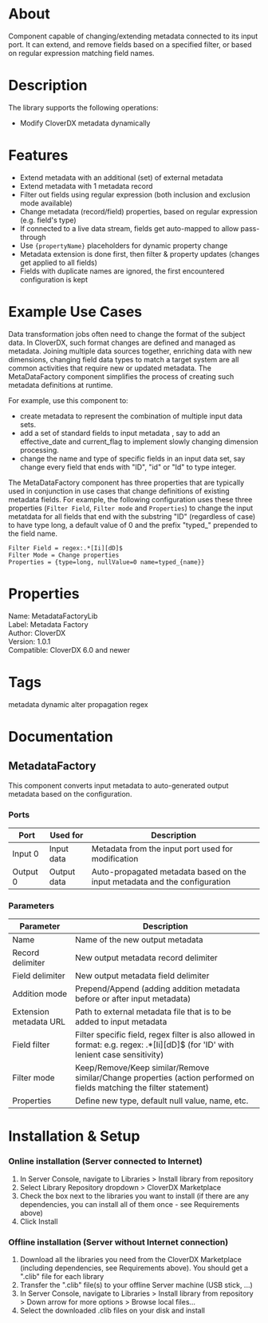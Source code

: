 # <span class='tabLabel'>About</span>

Component capable of changing/extending metadata connected to its input port. It can extend, and remove fields based on a specified filter, or based on regular expression matching field names.

# Description
The library supports the following operations:
- Modify CloverDX metadata dynamically

# Features
* Extend metadata with an additional (set) of external metadata
* Extend metadata with 1 metadata record
* Filter out fields using regular expression (both inclusion and exclusion mode available)
* Change metadata (record/field) properties, based on regular expression (e.g. field's type)
* If connected to a live data stream, fields get auto-mapped to allow pass-through
* Use `{propertyName}` placeholders for dynamic property change
* Metadata extension is done first, then filter & property updates (changes get applied to all fields)
* Fields with duplicate names are ignored, the first encountered configuration is kept

# Example Use Cases
Data transformation jobs often need to change the format of the subject data. In CloverDX, such format changes are defined and managed as metadata. Joining multiple data sources together, enriching data with new dimensions, changing field data types to match a target system are all common activities that require new or updated metadata. The MetaDataFactory component simplifies the process of creating such metadata definitions at runtime.

For example, use this component to:
* create metadata to represent the combination of multiple input data sets.
* add a set of standard fields to input metadata , say to add an effective_date and current_flag to implement slowly changing dimension processing.
* change the name and type of specific fields in an input data set, say change every field that ends with "ID", "id" or "Id" to type integer.

The MetaDataFactory component has three properties that are typically used in conjunction in use cases that change definitions of existing metadata fields. For example, the following configuration uses these three properties (`Filter Field`, `Filter mode` and `Properties`) to change the input metatdata for all fields that end with the substring "ID" (regardless of case) to have type long, a default value of 0 and the prefix "typed_" prepended to the field name. 

```
Filter Field = regex:.*[Ii][dD]$
Filter Mode = Change properties
Properties = {type=long, nullValue=0 name=typed_{name}}
```

# Properties
Name: MetadataFactoryLib  
Label: Metadata Factory  
Author: CloverDX  
Version: 1.0.1  
Compatible: CloverDX 6.0 and newer  

# Tags

metadata dynamic alter propagation regex

# <span class='tabLabel'>Documentation</span>

## MetadataFactory

This component converts input metadata to auto-generated output metadata based on the configuration.

### Ports

| Port | Used for | Description |
|----------|-------------|-------------------------------------------------------------------------------|
| Input 0 | Input data | Metadata from the input port used for modification |
| Output 0 | Output data | Auto-propagated metadata based on the input metadata and the configuration |

### Parameters
| Parameter | Description |
|-----------------------|---------------------------------------------------------------------------------|
| Name | Name of the new output metadata |
| Record delimiter | New output metadata record delimiter |
| Field delimiter | New output metadata field delimiter |
| Addition mode | Prepend/Append (adding addition metadata before or after input metadata) |
| Extension metadata URL| Path to external metadata file that is to be added to input metadata |
| Field filter | Filter specific field, regex filter is also allowed in format: e.g. regex: .*[Ii][dD]$ (for 'ID' with lenient case sensitivity) |
| Filter mode | Keep/Remove/Keep similar/Remove similar/Change properties (action performed on fields matching the filter statement) |
| Properties | Define new type, default null value, name, etc. |


# <span class='tabLabel'>Installation & Setup</span>

### Online installation (Server connected to Internet)

1. In Server Console, navigate to Libraries > Install library from repository
2. Select Library Repository dropdown > CloverDX Marketplace
3. Check the box next to the libraries you want to install (if there are any dependencies, you can install all of them once - see Requirements above)
4. Click Install

### Offline installation (Server without Internet connection)

1. Download all the libraries you need from the CloverDX Marketplace (including dependencies, see Requirements above). You should get a ".clib" file for each library
2. Transfer the ".clib" file(s) to your offline Server machine (USB stick, ...)
3. In Server Console, navigate to Libraries > Install library from repository > Down arrow for more options > Browse local files...
4. Select the downloaded .clib files on your disk and install



